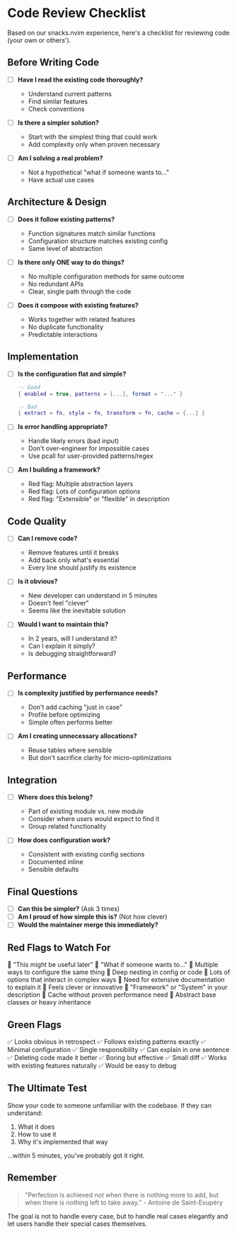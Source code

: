 # Code Review Checklist

Based on our snacks.nvim experience, here's a checklist for reviewing code (your own or others').

## Before Writing Code

- [ ] **Have I read the existing code thoroughly?**
  - Understand current patterns
  - Find similar features
  - Check conventions

- [ ] **Is there a simpler solution?**
  - Start with the simplest thing that could work
  - Add complexity only when proven necessary

- [ ] **Am I solving a real problem?**
  - Not a hypothetical "what if someone wants to..."
  - Have actual use cases

## Architecture & Design

- [ ] **Does it follow existing patterns?**
  - Function signatures match similar functions
  - Configuration structure matches existing config
  - Same level of abstraction

- [ ] **Is there only ONE way to do things?**
  - No multiple configuration methods for same outcome
  - No redundant APIs
  - Clear, single path through the code

- [ ] **Does it compose with existing features?**
  - Works together with related features
  - No duplicate functionality
  - Predictable interactions

## Implementation

- [ ] **Is the configuration flat and simple?**
  ```lua
  -- Good
  { enabled = true, patterns = {...}, format = "..." }

  -- Bad
  { extract = fn, style = fn, transform = fn, cache = {...} }
  ```

- [ ] **Is error handling appropriate?**
  - Handle likely errors (bad input)
  - Don't over-engineer for impossible cases
  - Use pcall for user-provided patterns/regex

- [ ] **Am I building a framework?**
  - Red flag: Multiple abstraction layers
  - Red flag: Lots of configuration options
  - Red flag: "Extensible" or "flexible" in description

## Code Quality

- [ ] **Can I remove code?**
  - Remove features until it breaks
  - Add back only what's essential
  - Every line should justify its existence

- [ ] **Is it obvious?**
  - New developer can understand in 5 minutes
  - Doesn't feel "clever"
  - Seems like the inevitable solution

- [ ] **Would I want to maintain this?**
  - In 2 years, will I understand it?
  - Can I explain it simply?
  - Is debugging straightforward?

## Performance

- [ ] **Is complexity justified by performance needs?**
  - Don't add caching "just in case"
  - Profile before optimizing
  - Simple often performs better

- [ ] **Am I creating unnecessary allocations?**
  - Reuse tables where sensible
  - But don't sacrifice clarity for micro-optimizations

## Integration

- [ ] **Where does this belong?**
  - Part of existing module vs. new module
  - Consider where users would expect to find it
  - Group related functionality

- [ ] **How does configuration work?**
  - Consistent with existing config sections
  - Documented inline
  - Sensible defaults

## Final Questions

- [ ] **Can this be simpler?** (Ask 3 times)
- [ ] **Am I proud of how simple this is?** (Not how clever)
- [ ] **Would the maintainer merge this immediately?**

## Red Flags to Watch For

🚩 "This might be useful later"
🚩 "What if someone wants to..."
🚩 Multiple ways to configure the same thing
🚩 Deep nesting in config or code
🚩 Lots of options that interact in complex ways
🚩 Need for extensive documentation to explain it
🚩 Feels clever or innovative
🚩 "Framework" or "System" in your description
🚩 Cache without proven performance need
🚩 Abstract base classes or heavy inheritance

## Green Flags

✅ Looks obvious in retrospect
✅ Follows existing patterns exactly
✅ Minimal configuration
✅ Single responsibility
✅ Can explain in one sentence
✅ Deleting code made it better
✅ Boring but effective
✅ Small diff
✅ Works with existing features naturally
✅ Would be easy to debug

## The Ultimate Test

Show your code to someone unfamiliar with the codebase. If they can understand:
1. What it does
2. How to use it
3. Why it's implemented that way

...within 5 minutes, you've probably got it right.

## Remember

> "Perfection is achieved not when there is nothing more to add, but when there is nothing left to take away." - Antoine de Saint-Exupéry

The goal is not to handle every case, but to handle real cases elegantly and let users handle their special cases themselves.
